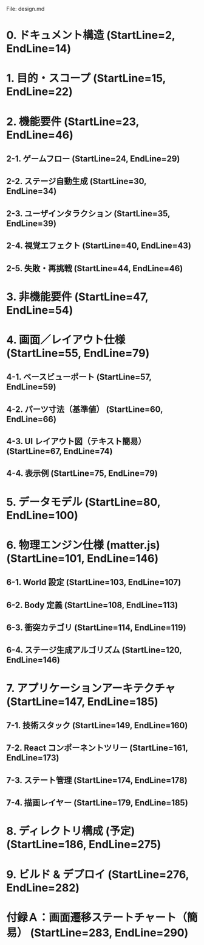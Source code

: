 File: design.md
# 0. ドキュメント構造 (StartLine=2, EndLine=14)
# 1. 目的・スコープ (StartLine=15, EndLine=22)
# 2. 機能要件 (StartLine=23, EndLine=46)
## 2-1. ゲームフロー (StartLine=24, EndLine=29)
## 2-2. ステージ自動生成 (StartLine=30, EndLine=34)
## 2-3. ユーザインタラクション (StartLine=35, EndLine=39)
## 2-4. 視覚エフェクト (StartLine=40, EndLine=43)
## 2-5. 失敗・再挑戦 (StartLine=44, EndLine=46)
# 3. 非機能要件 (StartLine=47, EndLine=54)
# 4. 画面／レイアウト仕様 (StartLine=55, EndLine=79)
## 4-1. ベースビューポート (StartLine=57, EndLine=59)
## 4-2. パーツ寸法（基準値） (StartLine=60, EndLine=66)
## 4-3. UI レイアウト図（テキスト簡易） (StartLine=67, EndLine=74)
## 4-4. 表示例 (StartLine=75, EndLine=79)
# 5. データモデル (StartLine=80, EndLine=100)
# 6. 物理エンジン仕様 (matter.js) (StartLine=101, EndLine=146)
## 6-1. World 設定 (StartLine=103, EndLine=107)
## 6-2. Body 定義 (StartLine=108, EndLine=113)
## 6-3. 衝突カテゴリ (StartLine=114, EndLine=119)
## 6-4. ステージ生成アルゴリズム (StartLine=120, EndLine=146)
# 7. アプリケーションアーキテクチャ (StartLine=147, EndLine=185)
## 7-1. 技術スタック (StartLine=149, EndLine=160)
## 7-2. React コンポーネントツリー (StartLine=161, EndLine=173)
## 7-3. ステート管理 (StartLine=174, EndLine=178)
## 7-4. 描画レイヤー (StartLine=179, EndLine=185)
# 8. ディレクトリ構成 (予定) (StartLine=186, EndLine=275)
# 9. ビルド & デプロイ (StartLine=276, EndLine=282)
# 付録Ａ：画面遷移ステートチャート（簡易） (StartLine=283, EndLine=290)